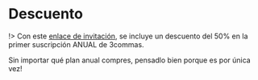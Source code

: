 # Descuento

!> Con este [enlace de invitación](https://3commas.io/?c=cripto), se incluye un descuento del 50% en la primer suscripción ANUAL de 3commas.

Sin importar qué plan anual compres, pensadlo bien porque es por única vez!

